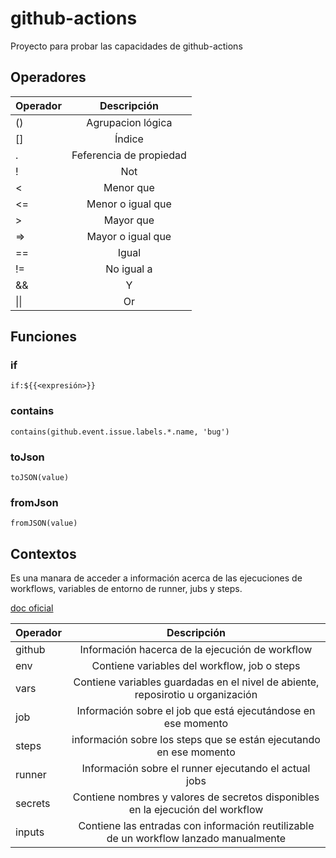 # github-actions
Proyecto para probar las capacidades de github-actions

## Operadores

| Operador  | Descripción         |
| --------- |:-------------:|
| ()        | Agrupacion lógica   |
| []        | Índice              |
| .         | Feferencia de propiedad |
| !         | Not                 |
| <         | Menor que           |
| <=        | Menor o igual que   |
| >         | Mayor que           |
| =>        | Mayor o igual que   |
| ==        | Igual               |
| !=        | No igual a          |
| &&        | Y                   |
| \|\|       | Or                 |

## Funciones

### if
```
if:${{<expresión>}}
```
### contains
```
contains(github.event.issue.labels.*.name, 'bug')
```

### toJson
```
toJSON(value)
```

### fromJson
```
fromJSON(value)
```

## Contextos

Es una manara de acceder a información acerca de las ejecuciones de workflows, variables de entorno de runner, jubs y steps.

[doc oficial](https://docs.github.com/en/actions/writing-workflows/choosing-what-your-workflow-does/accessing-contextual-information-about-workflow-runs)

| Operador  | Descripción |
| --------- |:-------------:|
| github | Información hacerca de la ejecución de workflow |
| env | Contiene variables del workflow, job o steps |
| vars | Contiene variables guardadas en el nivel de abiente, reposirotio u organización |
| job | Información sobre el job que está ejecutándose en ese momento |
| steps | información sobre los steps que se están ejecutando en ese momento |
| runner | Información sobre el runner ejecutando el actual jobs |
| secrets | Contiene nombres y valores de secretos disponibles en la ejecución del workflow |
| inputs | Contiene las entradas con información reutilizable de un workflow lanzado manualmente |





